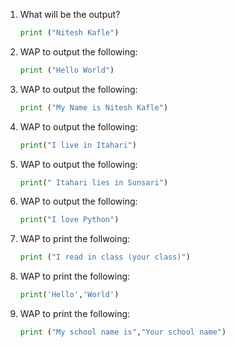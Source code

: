 1. What will be the output?
   ```python
   print ("Nitesh Kafle")
   ```
1. WAP to output the following:
   ```python
   print ("Hello World")
   ```
1. WAP to output the following:
   ```python
   print ("My Name is Nitesh Kafle")
   ```
1. WAP to output the following:
   ```python
   print("I live in Itahari")
   ```
1. WAP to output the following:
   ```python
   print(" Itahari lies in Sunsari")
   ```
1. WAP to output the following:
   ```python
   print("I love Python")
   ```
1. WAP to print the follwoing:
   ```python
   print ("I read in class (your class)")
   ```
1. WAP to print the following: 
   ```python
   print('Hello','World')
   ```
1. WAP to print the following:
   ```python
   print ("My school name is","Your school name")
   ```
   
